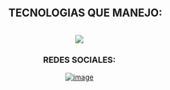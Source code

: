 <!--TECNOLOGIAS QUE USO-->

<!--h1 without bottom border-->
<div id="user-content-toc">
  <ul align="center">
    <summary><h2 style="display: inline-block">TECNOLOGIAS QUE MANEJO:</h2></summary>
  </ul>
</div>
<!--tech stack icons-->
<p align="center">
  <a href="https://skillicons.dev">
    <img src="https://skillicons.dev/icons?i=git,bootstrap,c,css,discord,figma,github,html,java,js,linux,mysql,postman,py,vscode&perline=14" />
  </a>
</p>


<!--REDES SOCIALES-->

<h3 align="center">REDES SOCIALES:</h3>
<div align="center">

[![image](https://img.shields.io/badge/Discord:jesussd2e-1DA1F2?style=for-the-badge&logo=discord&logoColor=white)](www.discord.com)  
</div>

